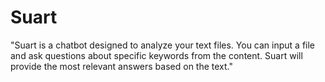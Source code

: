 # Suart
"Suart is a chatbot designed to analyze your text files. You can input a file and ask questions about specific keywords from the content. Suart will provide the most relevant answers based on the text."
